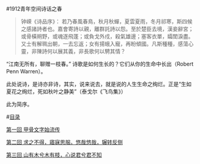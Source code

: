 
#1912青年空间诗话之春

>钟嵘《诗品序》： 若乃春風春鳥，秋月秋蟬，夏雲夏雨，冬月祁寒，斯四候之感諸詩者也。嘉會寄詩以親，離群託詩以怨。至於楚臣去境，漢妾辭宮；或骨橫朔野，或魂逐飛蓬；或負戈外戍，殺氣雄邊；塞客衣單，孀閨淚盡。又士有解珮出朝，一去忘返；女有揚蛾入寵，再盼傾國。凡斯種種，感蕩心靈，非陳詩何以展其義，非長歌何以騁其情？

“江南无所有，聊赠一枝春。” 诗歌是如何生长的？它们从你的生命中长出（Robert Penn Warren）。

此处说诗，是诗亦非诗，其实，说来说去，就是说的人生生命之绚烂。正是“生如夏花之绚烂，死如秋叶之静美”（泰戈尔《飞鸟集》）

此为简序。

#[目录](https://github.com/YouthSpace1912/Poem_Spring/blob/master/README.md)

[第一回 甲骨文字始流传](https://github.com/YouthSpace1912/Poem_Spring/blob/master/chapter1.md)

[第二回 求之不得，寤寐思服。悠哉悠哉，辗转反侧](https://github.com/YouthSpace1912/Poem_Spring/blob/master/chapter2.md)

[第三回 山有木兮木有枝，心说君兮君不知](https://github.com/YouthSpace1912/Poem_Spring/blob/master/chapter3.md)

[]()

[]()

[]()

[]()

[]()

